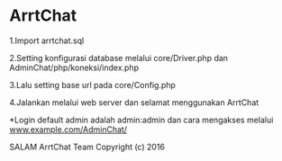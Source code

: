 # ArrtChat

1.Import arrtchat.sql

2.Setting konfigurasi database melalui core/Driver.php dan AdminChat/php/koneksi/index.php

3.Lalu setting base url pada core/Config.php

4.Jalankan melalui web server dan selamat menggunakan ArrtChat

*Login default admin adalah admin:admin dan cara mengakses melalui www.example.com/AdminChat/

SALAM ArrtChat Team
Copyright (c) 2016